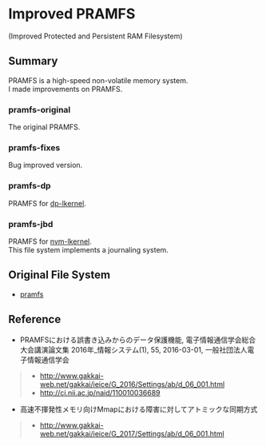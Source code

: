 # Improved PRAMFS   
(Improved Protected and Persistent RAM Filesystem)   


## Summary   
PRAMFS is a high-speed non-volatile memory system.   
I made improvements on PRAMFS.   

### pramfs-original
The original PRAMFS.   

### pramfs-fixes
Bug improved version.   

### pramfs-dp
PRAMFS for [dp-lkernel](https://github.com/kohga/dp-lkernel).   

### pramfs-jbd
PRAMFS for [nvm-lkernel](https://github.com/kohga/nvm-lkernel).   
This file system implements a journaling system.   


## Original File System   
- [pramfs](http://pramfs.sourceforge.net)   


## Reference  
- PRAMFSにおける誤書き込みからのデータ保護機能, 電子情報通信学会総合大会講演論文集 2016年_情報システム(1), 55, 2016-03-01, 一般社団法人電子情報通信学会   
>- <http://www.gakkai-web.net/gakkai/ieice/G_2016/Settings/ab/d_06_001.html>   
>- <http://ci.nii.ac.jp/naid/110010036689>   

- 高速不揮発性メモリ向けMmapにおける障害に対してアトミックな同期方式   
>- <http://www.gakkai-web.net/gakkai/ieice/G_2017/Settings/ab/d_06_001.html>   
